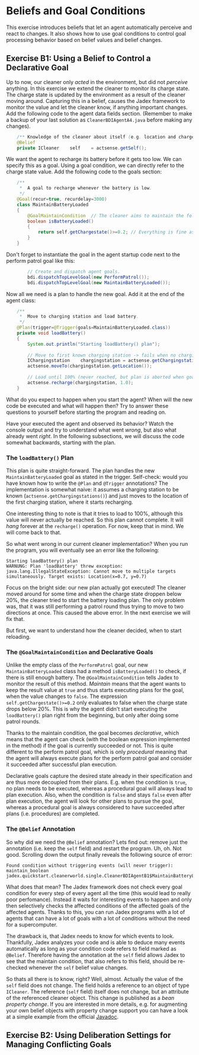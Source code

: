 # Beliefs and Goal Conditions

This exercise introduces beliefs that let an agent automatically perceive and react to changes.
It also shows how to use goal conditions to control goal processing behavior based on belief values and belief changes.

## Exercise B1: Using a Belief to Control a Declarative Goal

Up to now, our cleaner only *acted* in the environment, but did not *perceive* anything.
In this exercise we extend the cleaner to monitor its charge state. The charge state is updated by the environment
as a result of the cleaner moving around. Capturing this in a belief, causes the Jadex framework to monitor the value 
and let the cleaner know, if anything important changes. Add the following code to the agent data fields section.
(Remember to make a backup of your last solution as `CleanerBDIAgentA4.java` before making any changes).

```java
	/** Knowledge of the cleaner about itself (e.g. location and charge state). */
	@Belief
	private ICleaner	self	= actsense.getSelf();
```

We want the agent to recharge its battery before it gets too low. We can specify this as a goal.
Using a goal condition, we can directly refer to the charge state value. Add the following code to the goals section:

```java
	/**
	 *  A goal to recharge whenever the battery is low.
	 */
	@Goal(recur=true, recurdelay=3000)
	class MaintainBatteryLoaded
	{
		@GoalMaintainCondition	// The cleaner aims to maintain the following expression, i.e. act to restore the condition, whenever it changes to false.
		boolean isBatteryLoaded()
		{
			return self.getChargestate()>=0.2; // Everything is fine as long as the charge state is above 20%, otherwise the cleaner needs to recharge.
		}
	}
```

Don't forget to instantiate the goal in the agent startup code next to the perform patrol goal like this:

```java
		// Create and dispatch agent goals.
		bdi.dispatchTopLevelGoal(new PerformPatrol());
		bdi.dispatchTopLevelGoal(new MaintainBatteryLoaded());
```

Now all we need is a plan to handle the new goal. Add it at the end of the agent class:

```java
	/**
	 *  Move to charging station and load battery.
	 */
	@Plan(trigger=@Trigger(goals=MaintainBatteryLoaded.class))
	private void loadBattery()
	{
		System.out.println("Starting loadBattery() plan");
		
		// Move to first known charging station -> fails when no charging station known.
		IChargingstation	chargingstation	= actsense.getChargingstations().iterator().next();
		actsense.moveTo(chargingstation.getLocation());
		
		// Load until 100% (never reached, but plan is aborted when goal succeeds).
		actsense.recharge(chargingstation, 1.0);
	}
```

What do you expect to happen when you start the agent? When will the new code be executed and what will happen then?
Try to answer these questions to yourself before starting the program and reading on.

Have your executed the agent and observed its behavior? Watch the console output and try to understand what went *wrong*,
but also what already went *right*. In the following subsections, we will discuss the code somewhat backwards, starting with the plan.

### The `loadBattery()` Plan

This plan is quite straight-forward. The plan handles the new `MaintainBatteryLoaded` goal as stated in the trigger.
Self-check: would you have known how to write the `@Plan` and `@Trigger` annotations?
The implementation is somewhat naive: it assumes a charging station to be known (`actsense.getChargingstations()`)
and just moves to the location of the first charging station, where it starts recharging.

One interesting thing to note is that it tries to load to 100%, although this value will never actually be reached.
So this plan cannot complete. It will *hang* forever at the `recharge()` operation.
For now, keep that in mind. We will come back to that.

So what went wrong in our current cleaner implementation? When you run the program, you will eventually see an error like the following:

```
Starting loadBattery() plan
WARNUNG: Plan 'loadBattery' threw exception: java.lang.IllegalStateException: Cannot move to multiple targets simultaneously. Target exists: Location(x=0.7, y=0.7)
```

Focus on the bright side: our new plan actually got executed! The cleaner moved around for some time and when the charge state 
droppen below 20%, the cleaner tried to start the battery loading plan. The only problem was, that it was still performing a
patrol round thus trying to move to two directions at once. This caused the above error. In the next exercise we will fix that.

But first, we want to understand how the cleaner decided, when to start reloading.

### The `@GoalMaintainCondition` and Declarative Goals

Unlike the empty class of the `PerformPatrol` goal, our new `MaintainBatteryLoaded` class had a method `isBatteryLoaded()`
to check, if there is still enough battery. The `@GoalMaintainCondition` tells Jadex to monitor the result of this method.
*Maintain* means that the agent wants to keep the result value at `true` and thus starts executing plans for the goal, when
the value changes to `false`. The expression `self.getChargestate()>=0.2` only evaluates to false when the charge state drops below 20%.
This is why the agent didn't start executing the `loadBattery()` plan right from the beginning, but only after doing some patrol rounds.

Thanks to the maintain condition, the goal becomes *declarative*, which means that the agent can check
(with the boolean expression implemented in the method) if the goal is currently succeeded or not.
This is quite different to the perform patrol goal, which is only *procedural* meaning that the agent will always execute plans
for the perform patrol goal and consider it succeeded after successful plan execution.

Declarative goals capture the desired state already in their specification and are thus more decoupled from their plans.
E.g. when the condition is `true`, no plan needs to be executed, whereas a procedural goal will always lead to plan execution.
Also, when the condition is `false` and stays `false` even after plan execution, the agent will look for other plans to pursue the goal,
whereas a procedural goal is always considered to have succeeded after plans (i.e. procedures) are completed.

### The `@Belief` Annotation

So why did we need the `@Belief` annotation? Lets find out: remove just the annotation (i.e. keep the `self` field) and restart the program.
Uh, oh. Not good. Scrolling down the output finally reveals the following source of error:

```
Found condition without triggering events (will never trigger): maintain_boolean jadex.quickstart.cleanerworld.single.CleanerBDIAgentB1$MaintainBatteryLoaded.isBatteryLoaded()
```

What does that mean? The Jadex framework does not check every goal condition for every step of every agent all the time
(this would lead to really poor perfomance). Instead it waits for interesting events to happen and only then selectively
checks the affected conditions of the affected goals of the affected agents. Thanks to this, you can run Jadex programs
with a lot of agents that can have a lot of goals with a lot of conditions without the need for a supercomputer.

The drawback is, that Jadex needs to know for which events to look. Thankfully, Jadex analyzes your code and is able
to deduce many events automatically as long as your condition code refers to field marked as `@Belief`.
Therefore having the annotation at the `self` field allows Jadex to see that the maintain condition, that also refers
to this field, should be re-checked whenever the `self` belief value changes.

So thats all there is to know, right? Well, almost. Actually the value of the `self` field does not change.
The field holds a reference to an object of type `ICleaner`. The reference (`self` field) itself does not change,
but an attribute of the referenced cleaner object. This change is published as a *bean property change*.
If you are interested in more details, e.g. for augmenting your own belief objects with property change support
you can have a look at a simple example from the official
[Javadoc](https://docs.oracle.com/javase/8/docs/api/index.html?java/beans/PropertyChangeSupport.html).

## Exercise B2: Using Deliberation Settings for Managing Conflicting Goals
